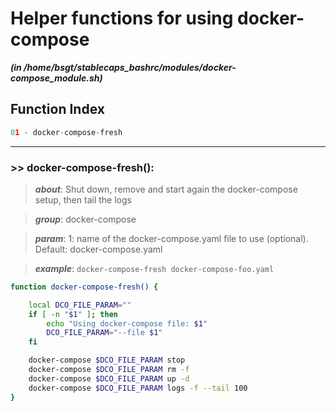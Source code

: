 
Helper functions for using docker-compose
=========================================


***(in /home/bsgt/stablecaps_bashrc/modules/docker-compose_module.sh)***
## Function Index


```python
01 - docker-compose-fresh
```

******
### >> docker-compose-fresh():


>***about***: Shut down, remove and start again the docker-compose setup, then tail the logs


>***group***: docker-compose


>***param***: 1: name of the docker-compose.yaml file to use (optional). Default: docker-compose.yaml


>***example***: `docker-compose-fresh docker-compose-foo.yaml`


```bash
function docker-compose-fresh() {

    local DCO_FILE_PARAM=""
    if [ -n "$1" ]; then
        echo "Using docker-compose file: $1"
        DCO_FILE_PARAM="--file $1"
    fi

    docker-compose $DCO_FILE_PARAM stop
    docker-compose $DCO_FILE_PARAM rm -f
    docker-compose $DCO_FILE_PARAM up -d
    docker-compose $DCO_FILE_PARAM logs -f --tail 100
}

```


